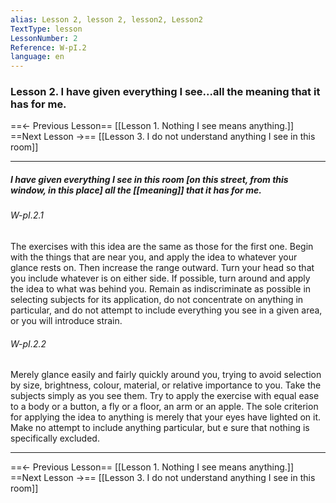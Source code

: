 ```yaml
---
alias: Lesson 2, lesson 2, lesson2, Lesson2
TextType: lesson
LessonNumber: 2
Reference: W-pI.2
language: en
---
```


### Lesson 2. I have given everything I see...all the meaning that it has for me.

==<- Previous Lesson== [[Lesson 1. Nothing I see means anything.]]
==Next Lesson ->== [[Lesson 3. I do not understand anything I see in this room]]
***

##### I have given everything I see in this room [on this street, from this window, in this place] all the [[meaning]] that it has for me.

###### W-pI.2.1
The exercises with this idea are the same as those for the first one. Begin with the things that are near you, and apply the idea to whatever your glance rests on. Then increase the range outward. Turn your head so that you include whatever is on either side. If possible, turn around and apply the idea to what was behind you. Remain as indiscriminate as possible in selecting subjects for its application, do not concentrate on anything in particular, and do not attempt to include everything you see in a given area, or you will introduce strain.

###### W-pI.2.2
Merely glance easily and fairly quickly around you, trying to avoid selection by size, brightness, colour, material, or relative importance to you. Take the subjects simply as you see them. Try to apply the exercise with equal ease to a body or a button, a fly or a floor, an arm or an apple. The sole criterion for applying the idea to anything is merely that your eyes have lighted on it. Make no attempt to include anything particular, but e sure that nothing is specifically excluded.

***
==<- Previous Lesson== [[Lesson 1. Nothing I see means anything.]]
==Next Lesson ->== [[Lesson 3. I do not understand anything I see in this room]]

